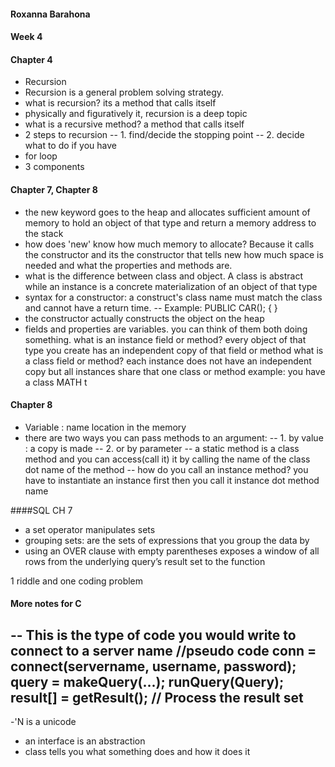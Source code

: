 #### Roxanna Barahona
#### Week 4

#### Chapter 4
- Recursion
 - Recursion is a general problem solving strategy.
 - what is recursion? its a method that calls itself
  - physically and figuratively it, recursion is a deep topic
  - what is a recursive method? a method that calls itself
  - 2 steps to recursion
  -- 1. find/decide the stopping point
  -- 2. decide what to do if you have
- for loop
- 3 components
#### Chapter 7, Chapter 8
- the new keyword goes to the heap and allocates sufficient amount of memory to hold an object of that type and return a memory address to the stack
- how does 'new' know how much memory to allocate? Because it calls the constructor and its the constructor that tells new how much space is needed and what the properties and methods are.
- what is the difference between class and object. A class is abstract while an instance is a concrete materialization of an object of that type
- syntax for a constructor: a construct's class name must match the class and cannot have a return time.
-- Example: PUBLIC CAR();
{
}
- the constructor actually constructs the object on the heap
- fields and properties are variables. you can think of them both doing something. what is an instance field or method? every object of that type you create has an independent copy of that field or method
what is a class field or method? each instance does not have an independent copy but all instances share that one class or method
example: you have a class MATH t

#### Chapter 8
- Variable : name location in the memory
- there are two ways you can pass methods to an argument:
-- 1. by value : a copy is made
-- 2. or by parameter
-- a static method is a class method and you can access(call it) it by calling the name of the class dot name of the method
-- how do you call an instance method? you have to instantiate an instance first then you call it instance dot method name

####SQL CH 7
- a set operator manipulates sets
- grouping sets: are the sets of expressions that you group the data by
- using an OVER clause with empty parentheses exposes a window of all rows from the underlying
query’s result set to the function

1 riddle
and one coding problem

#### More notes for C
-- This is the type of code you would write to connect to a server name
//pseudo code
conn = connect(servername, username, password);
query = makeQuery(...);
runQuery(Query);
result[] = getResult();
// Process the result set
---------------------------------------------------------------------------
 -'N is a unicode
- an interface is an abstraction
- class tells you what something does and how it does it
